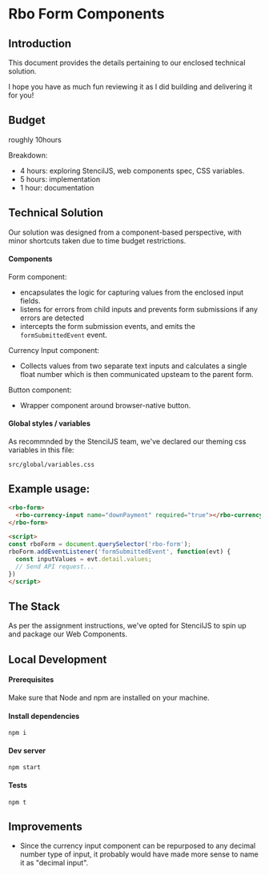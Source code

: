 # Rbo Form Components

## Introduction
This document provides the details pertaining to our enclosed technical solution.

I hope you have as much fun reviewing it as I did building and delivering it for you!

## Budget
roughly 10hours

Breakdown:
- 4 hours: exploring StencilJS, web components spec, CSS variables.
- 5 hours: implementation
- 1 hour: documentation

## Technical Solution
Our solution was designed from a component-based perspective, with minor shortcuts taken due to time budget restrictions.

#### Components

Form component:
- encapsulates the logic for capturing values from the enclosed input fields.
- listens for errors from child inputs and prevents form submissions if any errors are detected
- intercepts the form submission events, and emits the `formSubmittedEvent` event.

Currency Input component:
- Collects values from two separate text inputs and calculates a single float number which is then communicated upsteam to the parent form.

Button component:
- Wrapper component around browser-native button.

#### Global styles / variables
As recommnded by the StencilJS team, we've declared our theming css variables in this file:
```
src/global/variables.css
```

## Example usage:
```html
<rbo-form>
  <rbo-currency-input name="downPayment" required="true"></rbo-currency-input>
</rbo-form>

<script>
const rboForm = document.querySelector('rbo-form');
rboForm.addEventListener('formSubmittedEvent', function(evt) {
  const inputValues = evt.detail.values;
  // Send API request...
})
</script>
```

## The Stack
As per the assignment instructions, we've opted for StencilJS to spin up and package our Web Components.

## Local Development
#### Prerequisites
Make sure that Node and npm are installed on your machine.

#### Install dependencies
```
npm i
```

#### Dev server
```
npm start
```

#### Tests
```
npm t
```

## Improvements
- Since the currency input component can be repurposed to any decimal number type of input, it probably would have made more sense to 
name it as "decimal input".